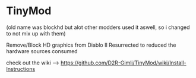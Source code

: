 # TinyMod

(old name was blockhd but alot other modders used it aswell, so i changed to not mix up with them)


Remove/Block HD graphics from Diablo II Resurrected to reduced the hardware sources consumed


check out the wiki --> https://github.com/D2R-Gimli/TinyMod/wiki/Install-Instructions
